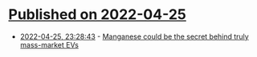 # [Published on 2022-04-25](index.md)

* [2022-04-25, 23:28:43](https://news.ycombinator.com/item?id=31162193) - [Manganese could be the secret behind truly mass-market EVs](https://spectrum.ieee.org/manganese-ev-batteries)
